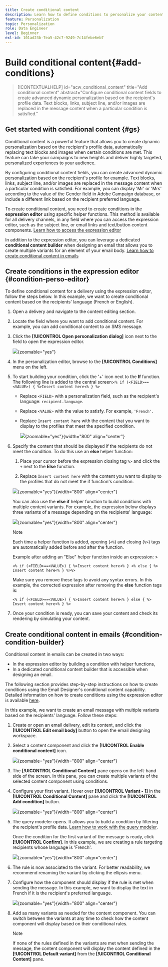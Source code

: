```yaml
---
title: Create conditional content
description: Learn how to define conditions to personalize your content in Adobe Campaign Web
feature: Personalization
topic: Personalization
role: Data Engineer
level: Beginner
exl-id: 101ad23b-7ea5-42c7-9249-7c14febe6eb7
---
```

# Build conditional content{#add-conditions}

>[!CONTEXTUALHELP]
>id="acw_conditional_content"
>title="Add conditional content"
>abstract="Configure conditional content fields to create advanced dynamic personalization based on the recipient's profile data. Text blocks, links, subject line, and/or images are replaced in the message content when a particular condition is satisfied."

## Get started with conditional content {#gs}

Conditional content is a powerful feature that allows you to create dynamic personalization based on the recipient's profile data, automatically replacing text blocks and images when certain conditions are met. This feature can take your campaigns to new heights and deliver highly targeted, personalized experiences to your audience.

By configuring conditional content fields, you can create advanced dynamic personalization based on the recipient's profile for example. Text blocks, links, subject line, and/or images are replaced in the message content when a particular condition is satisfied. For example, you can display 'Mr' or 'Mrs' according to the value of the Gender field in Adobe Campaign database, or include a different link based on the recipient preferred language.

To create conditional content, you need to create conditions in the **expression editor** using specific helper functions. This method is available for all delivery channels, in any field where you can access the expression editor, such as the subject line, or email links and text/button content components. [Learn how to access the expression editor](gs-personalization.md#access)

In addition to the expression editor, you can leverage a dedicated **conditional content builder** when designing an email that allows you to create multiple variants for an element of your email body. [Learn how to create conditional content in emails](#condition-condition-builder)

## Create conditions in the expression editor {#condition-perso-editor}

To define conditional content for a delivery using the expression editor, follow the steps below. In this example, we want to create conditional content based on the recipients' language (French or English).

1. Open a delivery and navigate to the content editing section.

1. Locate the field where you want to add conditional content. For example, you can add conditional content to an SMS message.

1. Click the **[!UICONTROL Open personalization dialog]** icon next to the field to open the expression editor.

    ![](assets/open-perso-editor-sms.png){zoomable="yes"}

1. In the personalization editor, browse to the **[!UICONTROL Conditions]** menu on the left.

1. To start building your condition, click the '+' icon next to the **If** function. The following line is added to the central screen:`<% if (<FIELD>==<VALUE>) { %>Insert content here<% } %>`

    * Replace `<FIELD>` with a personalization field, such as the recipient's language: `recipient.language`.
    * Replace `<VALUE>` with the value to satisfy. For example, `'French'`.
    * Replace `Ìnsert content here` with the content that you want to display to the profiles that meet the specified condition.

        ![](assets/condition-sample1.png){zoomable="yes"}{width="800" align="center"}

1. Specify the content that should be displayed if the recipients do not meet the condition. To do this use an **else** helper function:

    1. Place your cursor before the expression closing tag `%>` and click the `+` next to the **Else** function.

    1. Replace `Ìnsert content here` with the content you want to display to the profiles that do not meet the if function's condition.

    ![](assets/condition-sample2.png){zoomable="yes"}{width="800" align="center"}

    You can also use the **else if** helper function to build conditions with multiple content variants. For example, the expression below displays three variants of a message depending on the recipients' language:

    ![](assets/condition-sample3.png){zoomable="yes"}{width="800" align="center"}

    >[!NOTE]
    >
    >Each time a helper function is added, opening (`<%`) and closing (`%>`) tags are automatically added before and after the function.
    >
    >Example after adding an "Else" helper function inside an expression: >
    >
    >`<% if (<FIELD>==<VALUE>) { %>Insert content here<% } <% else { %> Insert content here<% } %>%>`
    >
    >Make sure you remove these tags to avoid any syntax errors. In this example, the corrected expression after removing the **else** function tags is:
    >
    >`<% if (<FIELD>==<VALUE>) { %>Insert content here<% } else { %> Insert content here<% } %>`

1. Once your condition is ready, you can save your content and check its rendering by simulating your content.

## Create conditional content in emails {#condition-condition-builder}

Conditional content in emails can be created in two ways:
* In the expression editor by building a condition with helper functions,
* In a dedicated conditional content builder that is accessible when designing an email.

The following section provides step-by-step instructions on how to create conditions using the Email Designer's conditional content capability. Detailed information on how to create conditions using the expression editor is available [here](#condition-perso-editor).

In this example, we want to create an email message with multiple variants based on the recipients' language. Follow these steps:

1. Create or open an email delivery, edit its content, and click the **[!UICONTROL Edit email body]** button to open the email designing workspace.

1. Select a content component and click the **[!UICONTROL Enable conditional content]** icon.

    ![](assets/condition-email-enable.png){zoomable="yes"}{width="800" align="center"}

1. The **[!UICONTROL Conditional Content]** pane opens on the left-hand side of the screen. In this pane, you can create multiple variants of the selected content component using conditions.

1. Configure your first variant. Hover over **[!UICONTROL Variant - 1]** in the **[!UICONTROL Conditional Content]** pane and click the **[!UICONTROL Add condition]** button.

    ![](assets/condition-add-condition.png){zoomable="yes"}{width="800" align="center"}

1. The query modeler opens. It allows you to build a condition by filtering the recipient's profile data. [Learn how to work with the query modeler](../query/query-modeler-overview.md).

    Once the condition for the first variant of the message is ready, click **[!UICONTROL Confirm]**. In this example, we are creating a rule targeting recipients whose language is 'French'.

    ![](assets/condition-example.png){zoomable="yes"}{width="800" align="center"}

1. The rule is now associated to the variant. For better readability, we recommend renaming the variant by clicking the ellipsis menu.

1. Configure how the component should display if the rule is met when sending the message. In this example, we want to display the text in French if it is the recipient's preferred language.

    ![](assets/condition-email-variant1.png){zoomable="yes"}{width="800" align="center"}

1. Add as many variants as needed for the content component. You can switch between the variants at any time to check how the content component will display based on their conditional rules.

    >[!NOTE]
    >If none of the rules defined in the variants are met when sending the message, the content component will display the content defined in the **[!UICONTROL Default variant]** from the **[!UICONTROL Conditional Content]** pane.

